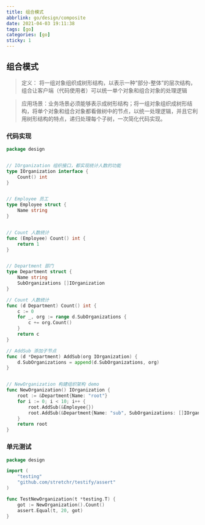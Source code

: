 ```yaml
---
title: 组合模式
abbrlink: go/design/composite
date: 2021-04-03 19:11:38
tags: [go]
categories: [go]
sticky: 1
---
```


## 组合模式

> 定义： 将一组对象组织成树形结构，以表示一种“部分-整体”的层次结构，组合让客户端（代码使用者）可以统一单个对象和组合对象的处理逻辑
<!--more-->
> 应用场景：业务场景必须能够表示成树形结构；将一组对象组织成树形结构，将单个对象和组合对象都看做树中的节点，以统一处理逻辑，并且它利用树形结构的特点，递归处理每个子树，一次简化代码实现。

### 代码实现

```go
package design


// IOrganization 组织接口，都实现统计人数的功能
type IOrganization interface {
    Count() int
}


// Employee 员工
type Employee struct {
    Name string
}


// Count 人数统计
func (Employee) Count() int {
    return 1
}


// Department 部门
type Department struct {
    Name string
    SubOrganizations []IOrganization
}

// Count 人数统计
func (d Department) Count() int {
    c := 0
    for _, org := range d.SubOrganizations {
        c += org.Count()
    }
    return c
}

// AddSub 添加子节点
func (d *Department) AddSub(org IOrganization) {
    d.SubOrganizations = append(d.SubOrganizations, org)
}


// NewOrganization 构建组织架构 demo
func NewOrganization() IOrganization {
    root := &Department{Name: "root"}
    for i := 0; i < 10; i++ {
        root.AddSub(&Employee{})
        root.AddSub(&Department{Name: "sub", SubOrganizations: []IOrganization{&Employee{}}})
    }
    return root
}
```

### 单元测试

```go
package design

import (
    "testing"
    "github.com/stretchr/testify/assert"
)

func TestNewOrganization(t *testing.T) {
    got := NewOrganization().Count()
    assert.Equal(t, 20, got)
}
```

